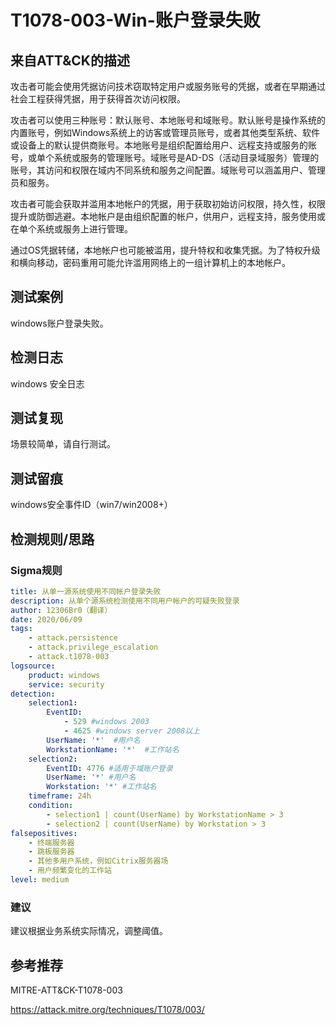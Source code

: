 # T1078-003-Win-账户登录失败

## 来自ATT&CK的描述

攻击者可能会使用凭据访问技术窃取特定用户或服务账号的凭据，或者在早期通过社会工程获得凭据，用于获得首次访问权限。

攻击者可以使用三种账号：默认账号、本地账号和域账号。默认账号是操作系统的内置账号，例如Windows系统上的访客或管理员账号，或者其他类型系统、软件或设备上的默认提供商账号。本地账号是组织配置给用户、远程支持或服务的账号，或单个系统或服务的管理账号。域账号是AD-DS（活动目录域服务）管理的账号，其访问和权限在域内不同系统和服务之间配置。域账号可以涵盖用户、管理员和服务。

攻击者可能会获取并滥用本地帐户的凭据，用于获取初始访问权限，持久性，权限提升或防御逃避。本地帐户是由组织配置的帐户，供用户，远程支持，服务使用或在单个系统或服务上进行管理。

通过OS凭据转储，本地帐户也可能被滥用，提升特权和收集凭据。为了特权升级和横向移动，密码重用可能允许滥用网络上的一组计算机上的本地帐户。

## 测试案例

windows账户登录失败。

## 检测日志

windows 安全日志

## 测试复现

场景较简单，请自行测试。

## 测试留痕

windows安全事件ID（win7/win2008+）

## 检测规则/思路

### Sigma规则

```yml
title: 从单一源系统使用不同帐户登录失败
description: 从单个源系统检测使用不同用户帐户的可疑失败登录
author: 12306Br0（翻译）
date: 2020/06/09
tags:
    - attack.persistence
    - attack.privilege_escalation
    - attack.t1078-003
logsource:
    product: windows
    service: security
detection:
    selection1:
        EventID:
            - 529 #windows 2003
            - 4625 #windows server 2008以上
        UserName: '*'  #用户名
        WorkstationName: '*'  #工作站名
    selection2:
        EventID: 4776 #适用于域账户登录
        UserName: '*' #用户名
        Workstation: '*' #工作站名
    timeframe: 24h
    condition:
        - selection1 | count(UserName) by WorkstationName > 3
        - selection2 | count(UserName) by Workstation > 3
falsepositives:
    - 终端服务器
    - 跳板服务器
    - 其他多用户系统，例如Citrix服务器场
    - 用户频繁变化的工作站
level: medium
```

### 建议

建议根据业务系统实际情况，调整阈值。

## 参考推荐

MITRE-ATT&CK-T1078-003

<https://attack.mitre.org/techniques/T1078/003/>
